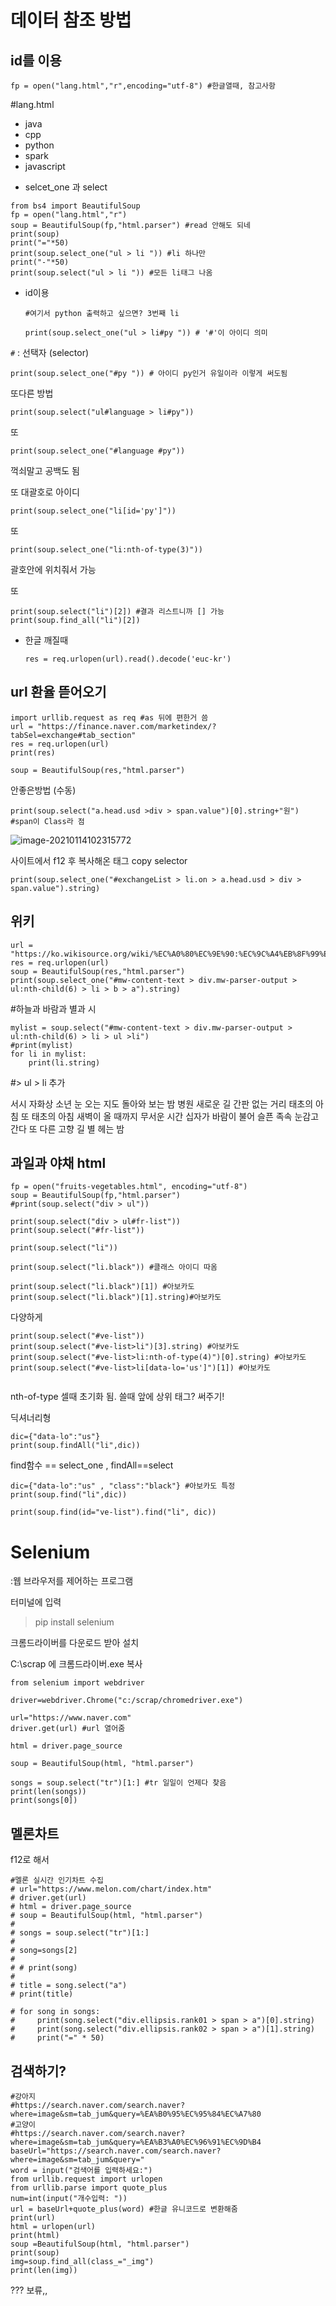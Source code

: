 # 데이터 참조 방법



## id를 이용



```
fp = open("lang.html","r",encoding="utf-8") #한글열때, 참고사항
```

#lang.html

<ul id="language">
    <li id="ja">java</li>
    <li id="cp">cpp</li>
    <li id="py">python</li>
    <li id="sp">spark</li>
    <li id="js">javascript</li>
</ul>



* selcet_one 과 select

```
from bs4 import BeautifulSoup
fp = open("lang.html","r")
soup = BeautifulSoup(fp,"html.parser") #read 안해도 되네
print(soup)
print("="*50)
print(soup.select_one("ul > li ")) #li 하나만
print("-"*50)
print(soup.select("ul > li ")) #모든 li태그 나옴
```

* id이용

  ```
  #여기서 python 출력하고 싶으면? 3번째 li
  
  print(soup.select_one("ul > li#py ")) # '#'이 아이디 의미
  ```

`#` : 선택자 (selector)

```
print(soup.select_one("#py ")) # 아이디 py인거 유일이라 이렇게 써도됨
```

또다른 방법

```
print(soup.select("ul#language > li#py"))
```

또

```
print(soup.select_one("#language #py"))
```

꺽쇠말고 공백도 됨 



또 대괄호로 아이디

```
print(soup.select_one("li[id='py']"))
```



또

```
print(soup.select_one("li:nth-of-type(3)"))
```

괄호안에 위치줘서 가능



또

```
print(soup.select("li")[2]) #결과 리스트니까 [] 가능
print(soup.find_all("li")[2]) 
```

+ 한글 깨질때

  ```
  res = req.urlopen(url).read().decode('euc-kr')
  ```

## url 환율 뜯어오기

```
import urllib.request as req #as 뒤에 편한거 씀
url = "https://finance.naver.com/marketindex/?tabSel=exchange#tab_section"
res = req.urlopen(url)
print(res)

soup = BeautifulSoup(res,"html.parser")
```



안좋은방법 (수동)

```
print(soup.select("a.head.usd >div > span.value")[0].string+"원") #span이 Class라 점
```

![image-20210114102315772](day4.assets/image-20210114102315772.png)

사이트에서 f12 후 복사해온 태그 copy selector

```
print(soup.select_one("#exchangeList > li.on > a.head.usd > div > span.value").string)
```



## 위키 

```
url = "https://ko.wikisource.org/wiki/%EC%A0%80%EC%9E%90:%EC%9C%A4%EB%8F%99%EC%A3%BC"
res = req.urlopen(url)
soup = BeautifulSoup(res,"html.parser")
print(soup.select_one("#mw-content-text > div.mw-parser-output > ul:nth-child(6) > li > b > a").string)
```

#하늘과 바람과 별과 시



```
mylist = soup.select("#mw-content-text > div.mw-parser-output > ul:nth-child(6) > li > ul >li")
#print(mylist)
for li in mylist:
    print(li.string)
```

#> ul > li 추가

서시
자화상
소년
눈 오는 지도
돌아와 보는 밤
병원
새로운 길
간판 없는 거리
태초의 아침
또 태초의 아침
새벽이 올 때까지
무서운 시간
십자가
바람이 불어
슬픈 족속
눈감고 간다
또 다른 고향
길
별 헤는 밤



## 과일과 야채 html

```
fp = open("fruits-vegetables.html", encoding="utf-8")
soup = BeautifulSoup(fp,"html.parser")
#print(soup.select("div > ul"))

print(soup.select("div > ul#fr-list"))
print(soup.select("#fr-list"))

print(soup.select("li"))
```





```
print(soup.select("li.black")) #클래스 아이디 따옴

print(soup.select("li.black")[1]) #아보카도
print(soup.select("li.black")[1].string)#아보카도
```

다양하게

```
print(soup.select("#ve-list"))
print(soup.select("#ve-list>li")[3].string) #아보카도
print(soup.select("#ve-list>li:nth-of-type(4)")[0].string) #아보카도
print(soup.select("#ve-list>li[data-lo='us']")[1]) #아보카도


```

nth-of-type 셀때 초기화 됨. 쓸때 앞에 상위 태그? 써주기!



딕셔너리형

```
dic={"data-lo":"us"}
print(soup.findAll("li",dic))
```


find함수 == select_one , findAll==select



```
dic={"data-lo":"us" , "class":"black"} #아보카도 특정
print(soup.find("li",dic))

print(soup.find(id="ve-list").find("li", dic))
```



# Selenium 

:웹 브라우저를 제어하는 프로그램



터미널에 입력

>pip install selenium

크롬드라이버를 다운로드 받아 설치

C:\scrap 에 크롬드라이버.exe 복사



```
from selenium import webdriver

driver=webdriver.Chrome("c:/scrap/chromedriver.exe")
```



```
url="https://www.naver.com"
driver.get(url) #url 열어줌
```



```
html = driver.page_source

soup = BeautifulSoup(html, "html.parser")

songs = soup.select("tr")[1:] #tr 일일이 언제다 찾음
print(len(songs))
print(songs[0])
```

## 멜론차트

f12로 해서 

```
#멜론 실시간 인기차트 수집
# url="https://www.melon.com/chart/index.htm"
# driver.get(url)
# html = driver.page_source
# soup = BeautifulSoup(html, "html.parser")
#
# songs = soup.select("tr")[1:]
#
# song=songs[2]
#
# # print(song)
#
# title = song.select("a")
# print(title)

# for song in songs:
#     print(song.select("div.ellipsis.rank01 > span > a")[0].string)
#     print(song.select("div.ellipsis.rank02 > span > a")[1].string) 
#     print("=" * 50)
```

## 검색하기?

```
#강아지
#https://search.naver.com/search.naver?where=image&sm=tab_jum&query=%EA%B0%95%EC%95%84%EC%A7%80
#고양이
#https://search.naver.com/search.naver?where=image&sm=tab_jum&query=%EA%B3%A0%EC%96%91%EC%9D%B4
baseUrl="https://search.naver.com/search.naver?where=image&sm=tab_jum&query="
word = input("검색어를 입력하세요:")
from urllib.request import urlopen
from urllib.parse import quote_plus
num=int(input("개수입력: "))
url = baseUrl+quote_plus(word) #한글 유니코드로 변환해줌
print(url)
html = urlopen(url)
print(html)
soup =BeautifulSoup(html, "html.parser")
print(soup)
img=soup.find_all(class_="_img")
print(len(img))

```

??? 보류,,





























